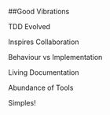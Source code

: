 ##Good Vibrations

<p class="fragment fadein">TDD Evolved</p>
<p class="fragment fadein">Inspires Collaboration</p>
<p class="fragment fadein">Behaviour vs Implementation</p>
<p class="fragment fadein">Living Documentation</p>
<p class="fragment fadein">Abundance of Tools</p>
<p class="fragment fadein">Simples!</p>